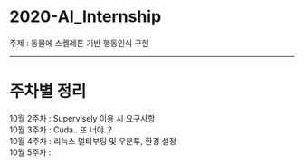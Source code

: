 # 2020-AI_Internship
주제 : 동물에 스켈레톤 기반 행동인식 구현

----------------------------------------------------------------------------
# 주차별 정리  
10월 2주차 : Supervisely 이용 시 요구사항  
10월 3주차 : Cuda.. 또 너야..?  
10월 4주차 : 리눅스 멀티부팅 및 우분투, 환경 설정  
10월 5주차 : 
